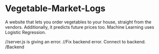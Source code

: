 # Vegetable-Market-Logs
A website that lets you order vegetables to your house, straight from the vendors.
Additionally, it predicts future prices too.
Machine Learning uses Logistic Regression.

//server.js is giving an error.
//Fix backend error. Connect to backend.
/Backend